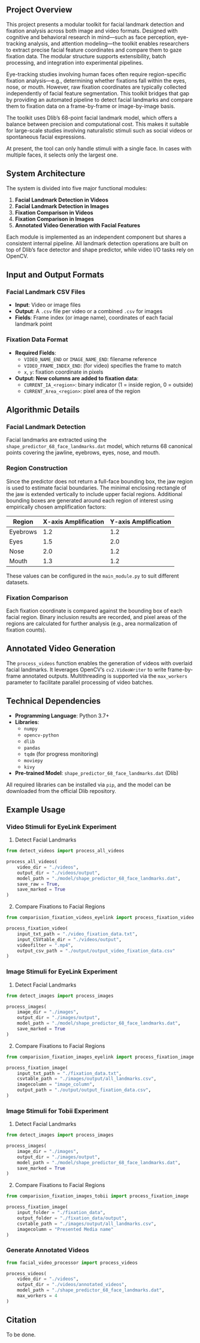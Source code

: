 ## Project Overview

This project presents a modular toolkit for facial landmark detection and fixation analysis across both image and video formats. Designed with cognitive and behavioral research in mind—such as face perception, eye-tracking analysis, and attention modeling—the toolkit enables researchers to extract precise facial feature coordinates and compare them to gaze fixation data. The modular structure supports extensibility, batch processing, and integration into experimental pipelines.

Eye-tracking studies involving human faces often require region-specific fixation analysis—e.g., determining whether fixations fall within the eyes, nose, or mouth. However, raw fixation coordinates are typically collected independently of facial feature segmentation. This toolkit bridges that gap by providing an automated pipeline to detect facial landmarks and compare them to fixation data on a frame-by-frame or image-by-image basis.

The toolkit uses Dlib’s 68-point facial landmark model, which offers a balance between precision and computational cost. This makes it suitable for large-scale studies involving naturalistic stimuli such as social videos or spontaneous facial expressions.

At present, the tool can only handle stimuli with a single face. In cases with multiple faces, it selects only the largest one.

## System Architecture

The system is divided into five major functional modules:

1. **Facial Landmark Detection in Videos**
2. **Facial Landmark Detection in Images**
3. **Fixation Comparison in Videos**
4. **Fixation Comparison in Images**
5. **Annotated Video Generation with Facial Features**

Each module is implemented as an independent component but shares a consistent internal pipeline. All landmark detection operations are built on top of Dlib’s face detector and shape predictor, while video I/O tasks rely on OpenCV.

## Input and Output Formats

### Facial Landmark CSV Files

- **Input**: Video or image files
- **Output**: A `.csv` file per video or a combined `.csv` for images
- **Fields**: Frame index (or image name), coordinates of each facial landmark point

### Fixation Data Format

- **Required Fields**:
  - `VIDEO_NAME_END` or `IMAGE_NAME_END`: filename reference
  - `VIDEO_FRAME_INDEX_END`: (for video) specifies the frame to match
  - `x`, `y`: fixation coordinate in pixels
- **Output: New columns are added to fixation data**:
  - `CURRENT_IA_<region>`: binary indicator (1 = inside region, 0 = outside)
  - `CURRENT_Area_<region>`: pixel area of the region

## Algorithmic Details

### Facial Landmark Detection

Facial landmarks are extracted using the `shape_predictor_68_face_landmarks.dat` model, which returns 68 canonical points covering the jawline, eyebrows, eyes, nose, and mouth.

### Region Construction

Since the predictor does not return a full-face bounding box, the jaw region is used to estimate facial boundaries. The minimal enclosing rectangle of the jaw is extended vertically to include upper facial regions. Additional bounding boxes are generated around each region of interest using empirically chosen amplification factors:

| Region   | X-axis Amplification | Y-axis Amplification |
| -------- | -------------------- | -------------------- |
| Eyebrows | 1.2                  | 1.2                  |
| Eyes     | 1.5                  | 2.0                  |
| Nose     | 2.0                  | 1.2                  |
| Mouth    | 1.3                  | 1.2                  |

These values can be configured in the `main_module.py` to suit different datasets.

### Fixation Comparison

Each fixation coordinate is compared against the bounding box of each facial region. Binary inclusion results are recorded, and pixel areas of the regions are calculated for further analysis (e.g., area normalization of fixation counts).

## Annotated Video Generation

The `process_videos` function enables the generation of videos with overlaid facial landmarks. It leverages OpenCV’s `cv2.VideoWriter` to write frame-by-frame annotated outputs. Multithreading is supported via the `max_workers` parameter to facilitate parallel processing of video batches.

## Technical Dependencies

- **Programming Language**: Python 3.7+
- **Libraries**:
  - `numpy`
  - `opencv-python`
  - `dlib`
  - `pandas`
  - `tqdm` (for progress monitoring)
  - `moviepy`
  - `kivy`
- **Pre-trained Model**: `shape_predictor_68_face_landmarks.dat` (Dlib)

All required libraries can be installed via `pip`, and the model can be downloaded from the official Dlib repository.

## Example Usage

### Video Stimuli for EyeLink Experiment

1. Detect Facial Landmarks

```python
from detect_videos import process_all_videos

process_all_videos(
    video_dir = "./videos",
    output_dir = "./videos/output",
    model_path = "./model/shape_predictor_68_face_landmarks.dat",
    save_raw = True,
    save_marked = True
)
```

2. Compare Fixations to Facial Regions

```python
from comparision_fixation_videos_eyelink import process_fixation_video

process_fixation_video(
    input_txt_path = "./video_fixation_data.txt",
    input_CSVtable_dir = "./videos/output",
    videofilter = ".mp4",
    output_csv_path = "./output/output_video_fixation_data.csv"
)
```

### Image Stimuli for EyeLink Experiment

1. Detect Facial Landmarks

```python
from detect_images import process_images

process_images(
    image_dir = "./images",
    output_dir = "./images/output",
    model_path = "./model/shape_predictor_68_face_landmarks.dat",
    save_marked = True
)
```

2. Compare Fixations to Facial Regions

```python
from comparision_fixation_images_eyelink import process_fixation_image

process_fixation_image(
    input_txt_path = "./fixation_data.txt",
    csvtable_path = "./images/output/all_landmarks.csv",
    imagecolumn = "image_column",
    output_path = "./output/output_fixation_data.csv",
)
```

### Image Stimuli for Tobii Experiment

1. Detect Facial Landmarks

```python
from detect_images import process_images

process_images(
    image_dir = "./images",
    output_dir = "./images/output",
    model_path = "./model/shape_predictor_68_face_landmarks.dat",
    save_marked = True
)
```

2. Compare Fixations to Facial Regions

```python
from comparision_fixation_images_tobii import process_fixation_image

process_fixation_image(
    input_folder = "./fixation_data",
    output_folder = "./fixation_data/output",
    csvtable_path = "./images/output/all_landmarks.csv",
    imagecolumn = "Presented Media name"
)
```

### Generate Annotated Videos

```python
from facial_video_processor import process_videos

process_videos(
    video_dir = "./videos",
    output_dir = "./videos/annotated_videos",
    model_path = "./shape_predictor_68_face_landmarks.dat",
    max_workers = 4
)
```

## Citation

To be done.

